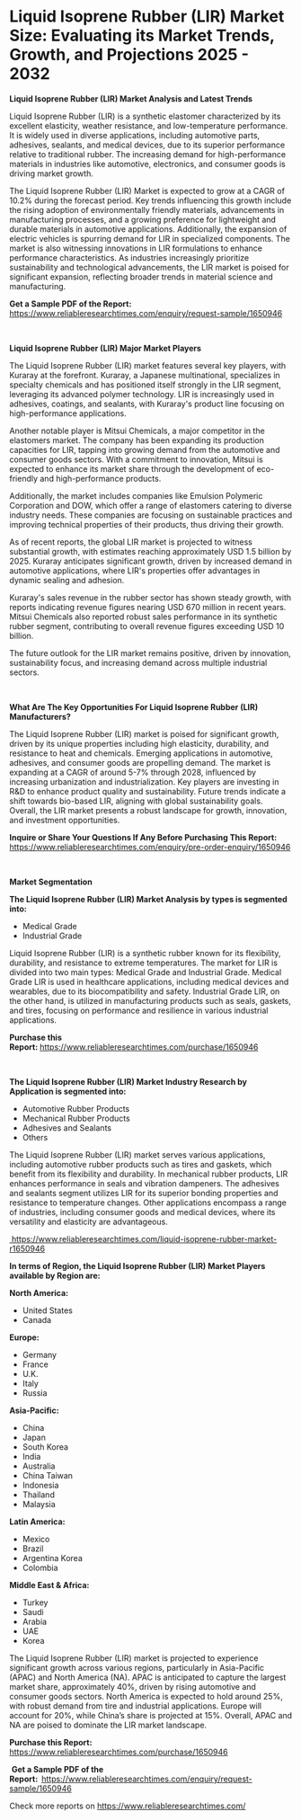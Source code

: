 <p><h1>Liquid Isoprene Rubber (LIR) Market Size: Evaluating its Market Trends, Growth, and Projections 2025 - 2032</h1></p><p><strong>Liquid Isoprene Rubber (LIR) Market Analysis and Latest Trends</strong></p>
<p><p>Liquid Isoprene Rubber (LIR) is a synthetic elastomer characterized by its excellent elasticity, weather resistance, and low-temperature performance. It is widely used in diverse applications, including automotive parts, adhesives, sealants, and medical devices, due to its superior performance relative to traditional rubber. The increasing demand for high-performance materials in industries like automotive, electronics, and consumer goods is driving market growth.</p><p>The Liquid Isoprene Rubber (LIR) Market is expected to grow at a CAGR of 10.2% during the forecast period. Key trends influencing this growth include the rising adoption of environmentally friendly materials, advancements in manufacturing processes, and a growing preference for lightweight and durable materials in automotive applications. Additionally, the expansion of electric vehicles is spurring demand for LIR in specialized components. The market is also witnessing innovations in LIR formulations to enhance performance characteristics. As industries increasingly prioritize sustainability and technological advancements, the LIR market is poised for significant expansion, reflecting broader trends in material science and manufacturing.</p></p>
<p><strong>Get a Sample PDF of the Report:&nbsp;</strong> <a href="https://www.reliableresearchtimes.com/enquiry/request-sample/1650946?utm_campaign=2638&utm_medium=2&utm_source=Github&utm_content=ia&utm_term=23032025&utm_id=liquid-isoprene-rubber-lir">https://www.reliableresearchtimes.com/enquiry/request-sample/1650946</a></p>
<p>&nbsp;</p>
<p><strong>Liquid Isoprene Rubber (LIR) Major Market Players</strong></p>
<p><p>The Liquid Isoprene Rubber (LIR) market features several key players, with Kuraray at the forefront. Kuraray, a Japanese multinational, specializes in specialty chemicals and has positioned itself strongly in the LIR segment, leveraging its advanced polymer technology. LIR is increasingly used in adhesives, coatings, and sealants, with Kuraray's product line focusing on high-performance applications.</p><p>Another notable player is Mitsui Chemicals, a major competitor in the elastomers market. The company has been expanding its production capacities for LIR, tapping into growing demand from the automotive and consumer goods sectors. With a commitment to innovation, Mitsui is expected to enhance its market share through the development of eco-friendly and high-performance products.</p><p>Additionally, the market includes companies like Emulsion Polymeric Corporation and DOW, which offer a range of elastomers catering to diverse industry needs. These companies are focusing on sustainable practices and improving technical properties of their products, thus driving their growth.</p><p>As of recent reports, the global LIR market is projected to witness substantial growth, with estimates reaching approximately USD 1.5 billion by 2025. Kuraray anticipates significant growth, driven by increased demand in automotive applications, where LIR's properties offer advantages in dynamic sealing and adhesion.</p><p>Kuraray's sales revenue in the rubber sector has shown steady growth, with reports indicating revenue figures nearing USD 670 million in recent years. Mitsui Chemicals also reported robust sales performance in its synthetic rubber segment, contributing to overall revenue figures exceeding USD 10 billion.</p><p>The future outlook for the LIR market remains positive, driven by innovation, sustainability focus, and increasing demand across multiple industrial sectors.</p></p>
<p>&nbsp;</p>
<p><strong>What Are The Key Opportunities For Liquid Isoprene Rubber (LIR) Manufacturers?</strong></p>
<p><p>The Liquid Isoprene Rubber (LIR) market is poised for significant growth, driven by its unique properties including high elasticity, durability, and resistance to heat and chemicals. Emerging applications in automotive, adhesives, and consumer goods are propelling demand. The market is expanding at a CAGR of around 5-7% through 2028, influenced by increasing urbanization and industrialization. Key players are investing in R&D to enhance product quality and sustainability. Future trends indicate a shift towards bio-based LIR, aligning with global sustainability goals. Overall, the LIR market presents a robust landscape for growth, innovation, and investment opportunities.</p></p>
<p><strong>Inquire or Share Your Questions If Any Before Purchasing This Report:</strong> <a href="https://www.reliableresearchtimes.com/enquiry/pre-order-enquiry/1650946?utm_campaign=2638&utm_medium=2&utm_source=Github&utm_content=ia&utm_term=23032025&utm_id=liquid-isoprene-rubber-lir">https://www.reliableresearchtimes.com/enquiry/pre-order-enquiry/1650946</a></p>
<p>&nbsp;</p>
<p><strong>Market Segmentation</strong></p>
<p><strong>The Liquid Isoprene Rubber (LIR) Market Analysis by types is segmented into:</strong></p>
<p><ul><li>Medical Grade</li><li>Industrial Grade</li></ul></p>
<p><p>Liquid Isoprene Rubber (LIR) is a synthetic rubber known for its flexibility, durability, and resistance to extreme temperatures. The market for LIR is divided into two main types: Medical Grade and Industrial Grade. Medical Grade LIR is used in healthcare applications, including medical devices and wearables, due to its biocompatibility and safety. Industrial Grade LIR, on the other hand, is utilized in manufacturing products such as seals, gaskets, and tires, focusing on performance and resilience in various industrial applications.</p></p>
<p><strong>Purchase this Report:&nbsp;</strong><a href="https://www.reliableresearchtimes.com/purchase/1650946?utm_campaign=2638&utm_medium=2&utm_source=Github&utm_content=ia&utm_term=23032025&utm_id=liquid-isoprene-rubber-lir">https://www.reliableresearchtimes.com/purchase/1650946</a></p>
<p>&nbsp;</p>
<p><strong>The Liquid Isoprene Rubber (LIR) Market Industry Research by Application is segmented into:</strong></p>
<p><ul><li>Automotive Rubber Products</li><li>Mechanical Rubber Products</li><li>Adhesives and Sealants</li><li>Others</li></ul></p>
<p><p>The Liquid Isoprene Rubber (LIR) market serves various applications, including automotive rubber products such as tires and gaskets, which benefit from its flexibility and durability. In mechanical rubber products, LIR enhances performance in seals and vibration dampeners. The adhesives and sealants segment utilizes LIR for its superior bonding properties and resistance to temperature changes. Other applications encompass a range of industries, including consumer goods and medical devices, where its versatility and elasticity are advantageous.</p></p>
<p><a href="https://www.reliableresearchtimes.com/liquid-isoprene-rubber-market-r1650946?utm_campaign=2638&utm_medium=2&utm_source=Github&utm_content=ia&utm_term=23032025&utm_id=liquid-isoprene-rubber-lir">&nbsp;https://www.reliableresearchtimes.com/liquid-isoprene-rubber-market-r1650946</a></p>
<p><strong>In terms of Region, the Liquid Isoprene Rubber (LIR) Market Players available by Region are:</strong></p>
<p>
    <p> <strong> North America: </strong>
        <ul>
            <li>United States</li>
            <li>Canada</li>
        </ul>
        </p> 
    <p> <strong> Europe: </strong>
        <ul>
            <li>Germany</li>
            <li>France</li>
            <li>U.K.</li>
            <li>Italy</li>
            <li>Russia</li>
        </ul>
        </p> 
    <p> <strong> Asia-Pacific: </strong>
        <ul>
            <li>China</li>
            <li>Japan</li>
            <li>South Korea</li>
            <li>India</li>
            <li>Australia</li>
            <li>China Taiwan</li>
            <li>Indonesia</li>
            <li>Thailand</li>
            <li>Malaysia</li>
        </ul>
        </p> 
    <p> <strong> Latin America: </strong>
        <ul>
            <li>Mexico</li>
            <li>Brazil</li>
            <li>Argentina Korea</li>
            <li>Colombia</li>
        </ul>
        </p> 
    <p> <strong> Middle East & Africa: </strong>
        <ul>
            <li>Turkey</li>
            <li>Saudi</li>
            <li>Arabia</li>
            <li>UAE</li>
            <li>Korea</li>
        </ul>
    </p>
    </p>
<p><p>The Liquid Isoprene Rubber (LIR) market is projected to experience significant growth across various regions, particularly in Asia-Pacific (APAC) and North America (NA). APAC is anticipated to capture the largest market share, approximately 40%, driven by rising automotive and consumer goods sectors. North America is expected to hold around 25%, with robust demand from tire and industrial applications. Europe will account for 20%, while China’s share is projected at 15%. Overall, APAC and NA are poised to dominate the LIR market landscape.</p></p>
<p><strong>Purchase this Report: </strong><a href="https://www.reliableresearchtimes.com/purchase/1650946?utm_campaign=2638&utm_medium=2&utm_source=Github&utm_content=ia&utm_term=23032025&utm_id=liquid-isoprene-rubber-lir">https://www.reliableresearchtimes.com/purchase/1650946</a></p>
<p>&nbsp;<strong>Get a Sample PDF of the Report:&nbsp;&nbsp;</strong><a href="https://www.reliableresearchtimes.com/enquiry/request-sample/1650946?utm_campaign=2638&utm_medium=2&utm_source=Github&utm_content=ia&utm_term=23032025&utm_id=liquid-isoprene-rubber-lir">https://www.reliableresearchtimes.com/enquiry/request-sample/1650946</a></p>
<p><strong></strong></p>
<p>Check more reports on <a href="https://www.reliableresearchtimes.com/?utm_campaign=2638&utm_medium=2&utm_source=Github&utm_content=ia&utm_term=23032025&utm_id=liquid-isoprene-rubber-lir">https://www.reliableresearchtimes.com/</a></p>
